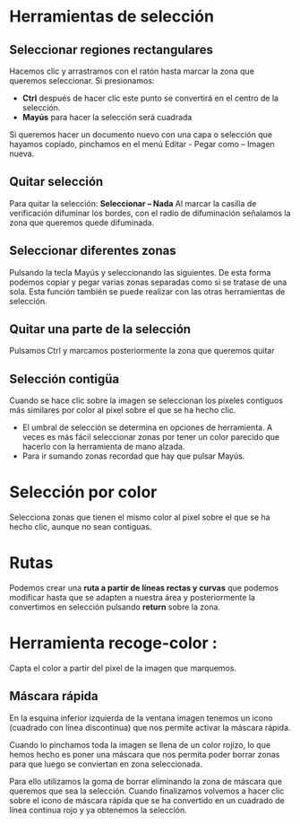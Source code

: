 # Herramientas de selección

## Seleccionar regiones rectangulares

Hacemos clic y arrastramos con el ratón hasta
marcar la zona que queremos seleccionar. 
Si presionamos:

- **Ctrl** después de hacer clic este punto se convertirá en el centro de la selección.
- **Mayús** para hacer la selección será cuadrada

Si queremos hacer un documento nuevo con una capa o selección que hayamos copiado,
pinchamos en el menú Editar - Pegar como – Imagen nueva. 

## Quitar selección

Para quitar la selección: **Seleccionar – Nada**
Al marcar la casilla de verificación difuminar los bordes, con el radio de difuminación señalamos la
zona que queremos quede difuminada.

## Seleccionar diferentes zonas 

Pulsando la tecla Mayús y seleccionando las siguientes. De esta forma podemos copiar y pegar varias zonas separadas como si se tratase de una sola. Esta función también se puede realizar con las otras herramientas de selección.

## Quitar una parte de la selección

Pulsamos Ctrl  y marcamos posteriormente la zona que queremos quitar

## Selección contigüa

Cuando se hace clic sobre la imagen se seleccionan los píxeles contiguos más similares por color al pixel sobre el que se ha hecho clic. 

- El umbral de selección se determina en opciones de herramienta. A veces es más fácil seleccionar zonas por tener un color
parecido que hacerlo con la herramienta de mano alzada. 
- Para ir sumando zonas recordad que hay que pulsar Mayús. 

# Selección por color

Selecciona zonas que tienen el mismo color al pixel sobre el que se ha hecho clic, aunque no sean contiguas.

# Rutas 

Podemos crear una **ruta a partir de líneas rectas y curvas** que podemos modificar hasta que se adapten a nuestra área y posteriormente la convertimos en selección pulsando **return** sobre la zona.

# Herramienta recoge-color : 

Capta el color a partir del pixel de la imagen que marquemos.

## Máscara rápida

En la esquina inferior izquierda de la ventana imagen tenemos un icono (cuadrado con línea discontinua) que nos permite activar la máscara rápida. 

Cuando lo pinchamos toda la imagen se llena de un color rojizo, lo que hemos hecho es poner una máscara que nos permita poder borrar zonas para que luego se conviertan en zona seleccionada. 

Para ello utilizamos la goma de borrar eliminando la zona de máscara que queremos que sea la selección.
Cuando finalizamos volvemos a hacer clic sobre el icono de máscara rápida que se ha convertido 
en un cuadrado de línea continua rojo y ya obtenemos la selección.
